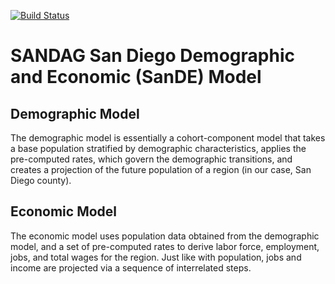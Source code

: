 [![Build Status](https://travis-ci.org/SANDAG/SanDE.svg?branch=master)](https://travis-ci.org/SANDAG/SanDE)

# SANDAG San Diego Demographic and Economic (SanDE) Model

## Demographic Model
The demographic model is essentially a cohort-component model that takes a base population stratified by demographic characteristics, applies the pre-computed rates, which govern the demographic transitions, and creates a projection of the future population of a region (in our case, San Diego county). 

## Economic Model
The economic model uses population data obtained from the demographic model, and a set of pre-computed rates to derive labor force, employment, jobs, and total wages for the region. Just like with population, jobs and income are projected via a sequence of interrelated steps. 